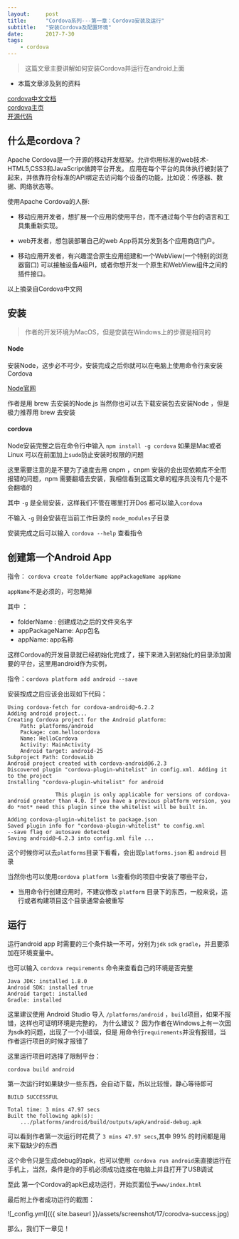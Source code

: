 ```yaml
---
layout:     post
title:      "Cordova系列---第一章：Cordova安装及运行"
subtitle:   "安装Cordova及配置环境"
date:       2017-7-30
tags:
    - cordova
---
```


> 这篇文章主要讲解如何安装Cordova并运行在android上面

* 本篇文章涉及到的资料

[cordova中文文档](http://cordova.axuer.com/docs/zh-cn/latest/)<br>
[cordova主页](https://cordova.apache.org/)<br>
[开源代码](https://github.com/apache?utf8=%E2%9C%93&q=cordova&type=&language=)<br>


## 什么是cordova？

Apache Cordova是一个开源的移动开发框架。允许你用标准的web技术-HTML5,CSS3和JavaScript做跨平台开发。 应用在每个平台的具体执行被封装了起来，并依靠符合标准的API绑定去访问每个设备的功能，比如说：传感器、数据、网络状态等。

使用Apache Cordova的人群:

* 移动应用开发者，想扩展一个应用的使用平台，而不通过每个平台的语言和工具集重新实现。

* web开发者，想包装部署自己的web App将其分发到各个应用商店门户。

* 移动应用开发者，有兴趣混合原生应用组建和一个WebView(一个特别的浏览器窗口) 可以接触设备A级PI，或者你想开发一个原生和WebView组件之间的插件接口。

以上摘录自Cordova中文网
        
## 安装


> 作者的开发环境为MacOS，但是安装在Windows上的步骤是相同的

#### Node

安装Node，这步必不可少，安装完成之后你就可以在电脑上使用命令行来安装Cordova

[Node官网](https://nodejs.org/en/download/)

作者是用 brew 去安装的Node.js 当然你也可以去下载安装包去安装Node ，但是极力推荐用 brew 去安装


#### cordova

Node安装完整之后在命令行中输入 `npm install -g cordova` 如果是Mac或者Linux 可以在前面加上`sudo`防止安装时权限的问题

这里需要注意的是不要为了速度去用 cnpm ，cnpm 安装的会出现依赖库不全而报错的问题，npm 需要翻墙去安装，我相信看到这篇文章的程序员没有几个是不会翻墙的

其中 `-g` 是全局安装，这样我们不管在哪里打开Dos 都可以输入`cordova`

不输入 `-g` 则会安装在当前工作目录的 `node_modules`子目录

安装完成之后可以输入 `cordova --help` 查看指令

## 创建第一个Android App


指令： `cordova create folderName appPackageName appName`

`appName`不是必须的，可忽略掉

其中 ：

* folderName : 创建成功之后的文件夹名字
* appPackageName: App包名
* appName: app名称


这样Cordova的开发目录就已经初始化完成了，接下来进入到初始化的目录添加需要的平台，这里用android作为实例，

指令：`cordova platform add android --save`

安装按成之后应该会出现如下代码：


	Using cordova-fetch for cordova-android@~6.2.2
	Adding android project...
	Creating Cordova project for the Android platform:
		Path: platforms/android
		Package: com.hellocordova
		Name: HelloCordova
		Activity: MainActivity
		Android target: android-25
	Subproject Path: CordovaLib
	Android project created with cordova-android@6.2.3
	Discovered plugin "cordova-plugin-whitelist" in config.xml. Adding it to the project
	Installing "cordova-plugin-whitelist" for android
	
	               This plugin is only applicable for versions of cordova-android greater than 4.0. If you have a previous platform version, you do *not* need this plugin since the whitelist will be built in.
	
	Adding cordova-plugin-whitelist to package.json
	Saved plugin info for "cordova-plugin-whitelist" to config.xml
	--save flag or autosave detected
	Saving android@~6.2.3 into config.xml file ...


这个时候你可以去`platforms`目录下看看，会出现`platforms.json` 和 `android` 目录

 
当然你也可以使用`cordova platform ls`查看你的项目中安装了哪些平台，

* 当用命令行创建应用时，不建议修改 `platform` 目录下的东西，一般来说，运行或者构建项目这个目录通常会被重写

## 运行


运行android app 时需要的三个条件缺一不可，分别为`jdk` `sdk` `gradle`，并且要添加在环境变量中。

也可以输入 `cordova requirements` 命令来查看自己的环境是否完整

	Java JDK: installed 1.8.0
	Android SDK: installed true
	Android target: installed
	Gradle: installed 
	
这里建议使用 Android Studio 导入 `/platforms/android` ，`build`项目，如果不报错，这样也可证明环境是完整的，
为什么建议？ 因为作者在Windows上有一次因为sdk的问题，出现了一个小错误，但是 用命令行`requirements`并没有报错，当作者运行项目的时候才报错了

这里运行项目时选择了限制平台：

`cordova build android`

第一次运行时如果缺少一些东西，会自动下载，所以比较慢，静心等待即可

	BUILD SUCCESSFUL
	
	Total time: 3 mins 47.97 secs
	Built the following apk(s):
		.../platforms/android/build/outputs/apk/android-debug.apk
		
可以看到作者第一次运行时花费了 `3 mins 47.97 secs`,其中 99% 的时间都是用来下载缺少的东西

这个命令只是生成debug的apk，也可以使用` cordova run android`来直接运行在手机上，当然，条件是你的手机必须成功连接在电脑上并且打开了USB调试

至此 第一个Cordova的apk已成功运行，开始页面位于`www/index.html`

最后附上作者成功运行的截图：

![_config.yml]({{ site.baseurl }}/assets/screenshot/17/corodva-success.jpg)


那么，我们下一章见！

